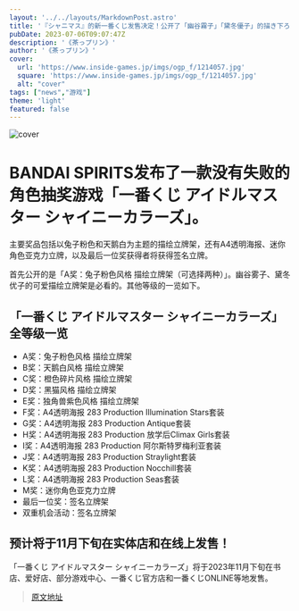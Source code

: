 ```yaml
---
layout: '../../layouts/MarkdownPost.astro'
title: '『シャニマス』的新一番くじ发售决定！公开了「幽谷霧子」「黛冬優子」的描き下ろし商品'
pubDate: 2023-07-06T09:07:47Z
description: '《茶っプリン》'
author: '《茶っプリン》'
cover:
  url: 'https://www.inside-games.jp/imgs/ogp_f/1214057.jpg'
  square: 'https://www.inside-games.jp/imgs/ogp_f/1214057.jpg'
  alt: "cover"
tags: ["news","游戏"]
theme: 'light'
featured: false
---
```


![cover](https://www.inside-games.jp/imgs/ogp_f/1214057.jpg)

# BANDAI SPIRITS发布了一款没有失败的角色抽奖游戏「一番くじ アイドルマスター シャイニーカラーズ」。

主要奖品包括以兔子粉色和天鹅白为主题的描绘立牌架，还有A4透明海报、迷你角色亚克力立牌，以及最后一位奖获得者将获得签名立牌。

首先公开的是「A奖：兔子粉色风格 描绘立牌架（可选择两种）」。幽谷雾子、黛冬优子的可爱描绘立牌架是必看的。其他等级的一览如下。

## 「一番くじ アイドルマスター シャイニーカラーズ」全等级一览
- A奖：兔子粉色风格 描绘立牌架
- B奖：天鹅白风格 描绘立牌架
- C奖：橙色碎片风格 描绘立牌架
- D奖：黑猫风格 描绘立牌架
- E奖：独角兽紫色风格 描绘立牌架
- F奖：A4透明海报 283 Production Illumination Stars套装
- G奖：A4透明海报 283 Production Antique套装
- H奖：A4透明海报 283 Production 放学后Climax Girls套装
- I奖：A4透明海报 283 Production 阿尔斯特罗梅利亚套装
- J奖：A4透明海报 283 Production Straylight套装
- K奖：A4透明海报 283 Production Nocchill套装
- L奖：A4透明海报 283 Production Seas套装
- M奖：迷你角色亚克力立牌
- 最后一位奖：签名立牌架
- 双重机会活动：签名立牌架

## 预计将于11月下旬在实体店和在线上发售！

「一番くじ アイドルマスター シャイニーカラーズ」将于2023年11月下旬在书店、爱好店、部分游戏中心、一番くじ官方店和一番くじONLINE等地发售。

>[原文地址](https://www.inside-games.jp/article/2023/07/06/147042.html)  